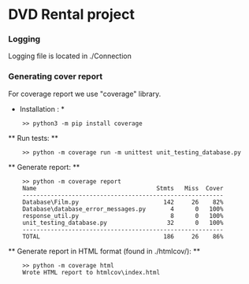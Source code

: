 # DVD Rental project

### Logging
Logging file is located in ./Connection

### Generating cover report
For coverage report we use "coverage" library.

* Installation : *
```
    >> python3 -m pip install coverage
```

** Run tests: **
```
    >> python -m coverage run -m unittest unit_testing_database.py
```

** Generate report: **
```
    >> python -m coverage report
    Name                                  Stmts   Miss  Cover
    ---------------------------------------------------------
    Database\Film.py                        142     26    82%
    Database\database_error_messages.py       4      0   100%
    response_util.py                          8      0   100%
    unit_testing_database.py                 32      0   100%
    ---------------------------------------------------------
    TOTAL                                   186     26    86%
```

** Generate report in HTML format (found in ./htmlcov/): **
```
    >> python -m coverage html
    Wrote HTML report to htmlcov\index.html
```
